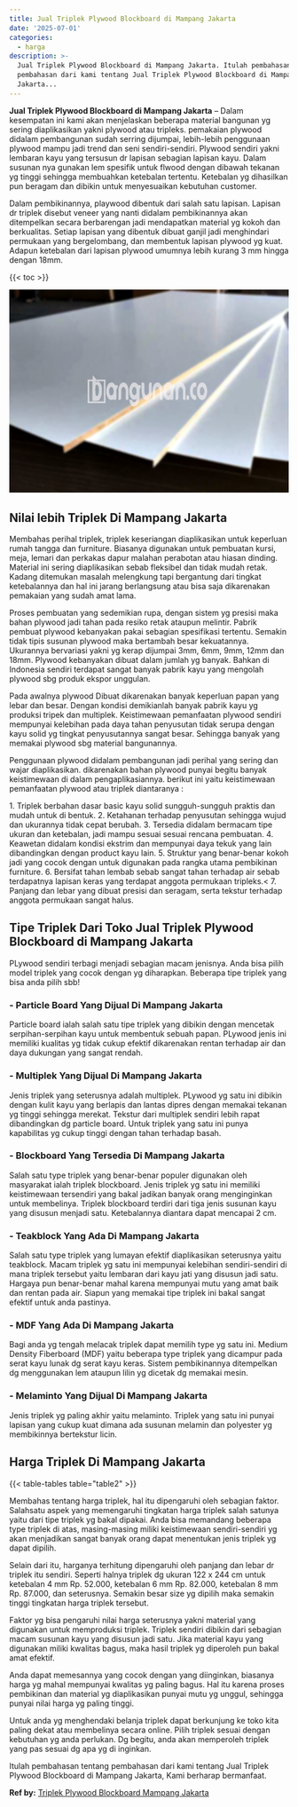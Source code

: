 ```yaml
---
title: Jual Triplek Plywood Blockboard di Mampang Jakarta
date: '2025-07-01'
categories:
  - harga
description: >-
  Jual Triplek Plywood Blockboard di Mampang Jakarta. Itulah pembahasan tentang
  pembahasan dari kami tentang Jual Triplek Plywood Blockboard di Mampang
  Jakarta...
---
```


**Jual Triplek Plywood Blockboard di Mampang Jakarta** – Dalam kesempatan ini kami akan menjelaskan beberapa material bangunan yg sering diaplikasikan yakni plywood atau tripleks. pemakaian plywood didalam pembangunan sudah serring dijumpai, lebih-lebih penggunaan plywood mampu jadi trend dan seni sendiri-sendiri. Plywood sendiri yakni lembaran kayu yang tersusun dr lapisan sebagian lapisan kayu. Dalam susunan nya gunakan lem spesifik untuk flwood dengan dibawah tekanan yg tinggi sehingga membuahkan ketebalan tertentu. Ketebalan yg dihasilkan pun beragam dan dibikin untuk menyesuaikan kebutuhan customer.

Dalam pembikinannya, playwood dibentuk dari salah satu lapisan. Lapisan dr triplek disebut veneer yang nanti didalam pembikinannya akan ditempelkan secara berbarengan jadi mendapatkan material yg kokoh dan berkualitas. Setiap lapisan yang dibentuk dibuat ganjil jadi menghindari permukaan yang bergelombang, dan membentuk lapisan plywood yg kuat. Adapun ketebalan dari lapisan plywood umumnya lebih kurang 3 mm hingga dengan 18mm.

{{< toc >}}

![Jual Triplek Plywood Blockboard di Mampang Jakarta](/images/jual-triplek-murah-10.png)

## Nilai lebih Triplek Di Mampang Jakarta

Membahas perihal triplek, triplek keseriangan diaplikasikan untuk keperluan rumah tangga dan furniture. Biasanya digunakan untuk pembuatan kursi, meja, lemari dan perkakas dapur malahan perabotan atau hiasan dinding. Material ini sering diaplikasikan sebab fleksibel dan tidak mudah retak. Kadang ditemukan masalah melengkung tapi bergantung dari tingkat ketebalannya dan hal ini jarang berlangsung atau bisa saja dikarenakan pemakaian yang sudah amat lama.

Proses pembuatan yang sedemikian rupa, dengan sistem yg presisi maka bahan plywood jadi tahan pada resiko retak ataupun melintir. Pabrik pembuat plywood kebanyakan pakai sebagian spesifikasi tertentu. Semakin tidak tipis susunan plywood maka bertambah besar kekuatannya. Ukurannya bervariasi yakni yg kerap dijumpai 3mm, 6mm, 9mm, 12mm dan 18mm. Plywood kebanyakan dibuat dalam jumlah yg banyak. Bahkan di Indonesia sendiri terdapat sangat banyak pabrik kayu yang mengolah plywood sbg produk ekspor unggulan.

Pada awalnya plywood Dibuat dikarenakan banyak keperluan papan yang lebar dan besar. Dengan kondisi demikianlah banyak pabrik kayu yg produksi tripek dan multiplek. Keistimewaan pemanfaatan plywood sendiri mempunyai kelebihan pada daya tahan penyusutan tidak serupa dengan kayu solid yg tingkat penyusutannya sangat besar. Sehingga banyak yang memakai plywood sbg material bangunannya.

Penggunaan plywood didalam pembangunan jadi perihal yang sering dan wajar diaplikasikan. dikarenakan bahan plywood punyai begitu banyak keistimewaan di dalam pengaplikasiannya. berikut ini yaitu keistimewaan pemanfaatan plywood atau triplek diantaranya :

1\. Triplek berbahan dasar basic kayu solid sungguh-sungguh praktis dan mudah untuk di bentuk. 2. Ketahanan terhadap penyusutan sehingga wujud dan ukurannya tidak cepat berubah. 3. Tersedia didalam bermacam tipe ukuran dan ketebalan, jadi mampu sesuai sesuai rencana pembuatan. 4. Keawetan didalam kondisi ekstrim dan mempunyai daya tekuk yang lain dibandingkan dengan product kayu lain. 5. Struktur yang benar-benar kokoh jadi yang cocok dengan untuk digunakan pada rangka utama pembikinan furniture. 6. Bersifat tahan lembab sebab sangat tahan terhadap air sebab terdapatnya lapisan keras yang terdapat anggota permukaan tripleks.< 7. Panjang dan lebar yang dibuat presisi dan seragam, serta tekstur terhadap anggota permukaan sangat halus.

## Tipe Triplek Dari Toko Jual Triplek Plywood Blockboard di Mampang Jakarta

PLywood sendiri terbagi menjadi sebagian macam jenisnya. Anda bisa pilih model triplek yang cocok dengan yg diharapkan. Beberapa tipe triplek yang bisa anda pilih sbb!

### \- Particle Board Yang Dijual Di Mampang Jakarta

Particle board ialah salah satu tipe triplek yang dibikin dengan mencetak serpihan-serpihan kayu untuk membentuk sebuah papan. PLywood jenis ini memiliki kualitas yg tidak cukup efektif dikarenakan rentan terhadap air dan daya dukungan yang sangat rendah.

### \- Multiplek Yang Dijual Di Mampang Jakarta

Jenis triplek yang seterusnya adalah multiplek. PLywood yg satu ini dibikin dengan kulit kayu yang berlapis dan lantas dipres dengan memakai tekanan yg tinggi sehingga merekat. Tekstur dari multiplek sendiri lebih rapat dibandingkan dg particle board. Untuk triplek yang satu ini punya kapabilitas yg cukup tinggi dengan tahan terhadap basah.

### \- Blockboard Yang Tersedia Di Mampang Jakarta

Salah satu type triplek yang benar-benar populer digunakan oleh masyarakat ialah triplek blockboard. Jenis triplek yg satu ini memiliki keistimewaan tersendiri yang bakal jadikan banyak orang menginginkan untuk membelinya. Triplek blockboard terdiri dari tiga jenis susunan kayu yang disusun menjadi satu. Ketebalannya diantara dapat mencapai 2 cm.

### \- Teakblock Yang Ada Di Mampang Jakarta

Salah satu type triplek yang lumayan efektif diaplikasikan seterusnya yaitu teakblock. Macam triplek yg satu ini mempunyai kelebihan sendiri-sendiri di mana triplek tersebut yaitu lembaran dari kayu jati yang disusun jadi satu. Hargaya pun benar-benar mahal karena mempunyai mutu yang amat baik dan rentan pada air. Siapun yang memakai tipe triplek ini bakal sangat efektif untuk anda pastinya.

### \- MDF Yang Ada Di Mampang Jakarta

Bagi anda yg tengah melacak triplek dapat memilih type yg satu ini. Medium Density Fiberboard (MDF) yaitu beberapa type triplek yang dicampur pada serat kayu lunak dg serat kayu keras. Sistem pembikinannya ditempelkan dg menggunakan lem ataupun lilin yg dicetak dg memakai mesin.

### \- Melaminto Yang Dijual Di Mampang Jakarta

Jenis triplek yg paling akhir yaitu melaminto. Triplek yang satu ini punyai lapisan yang cukup kuat dimana ada susunan melamin dan polyester yg membikinnya bertekstur licin.

## Harga Triplek Di Mampang Jakarta

{{< table-tables table="table2" >}}

Membahas tentang harga triplek, hal itu dipengaruhi oleh sebagian faktor. Salahsatu aspek yang memengaruhi tingkatan harga triplek salah satunya yaitu dari tipe triplek yg bakal dipakai. Anda bisa memandang beberapa type triplek di atas, masing-masing miliki keistimewaan sendiri-sendiri yg akan menjadikan sangat banyak orang dapat menentukan jenis triplek yg dapat dipilih.

Selain dari itu, harganya terhitung dipengaruhi oleh panjang dan lebar dr triplek itu sendiri. Seperti halnya triplek dg ukuran 122 x 244 cm untuk ketebalan 4 mm Rp. 52.000, ketebalan 6 mm Rp. 82.000, ketebalan 8 mm Rp. 87.000, dan seterusnya. Semakin besar size yg dipilih maka semakin tinggi tingkatan harga triplek tersebut.

Faktor yg bisa pengaruhi nilai harga seterusnya yakni material yang digunakan untuk memproduksi triplek. Triplek sendiri dibikin dari sebagian macam susunan kayu yang disusun jadi satu. Jika material kayu yang digunakan miliki kwalitas bagus, maka hasil triplek yg diperoleh pun bakal amat efektif.

Anda dapat memesannya yang cocok dengan yang diinginkan, biasanya harga yg mahal mempunyai kwalitas yg paling bagus. Hal itu karena proses pembikinan dan material yg diaplikasikan punyai mutu yg unggul, sehingga punyai nilai harga yg paling tinggi.

Untuk anda yg menghendaki belanja triplek dapat berkunjung ke toko kita paling dekat atau membelinya secara online. Pilih triplek sesuai dengan kebutuhan yg anda perlukan. Dg begitu, anda akan memperoleh triplek yang pas sesuai dg apa yg di inginkan.

Itulah pembahasan tentang pembahasan dari kami tentang Jual Triplek Plywood Blockboard di Mampang Jakarta, Kami berharap bermanfaat.

**Ref by:** [Triplek Plywood Blockboard Mampang Jakarta](https://id.wikipedia.org/wiki/Triplek)
